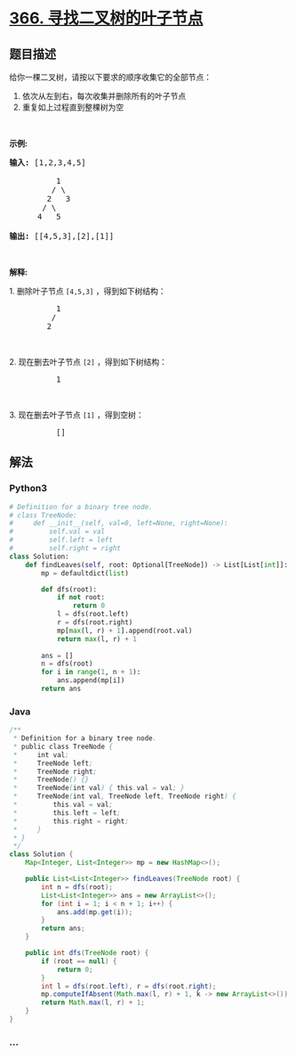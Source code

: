 # [366. 寻找二叉树的叶子节点](https://leetcode-cn.com/problems/find-leaves-of-binary-tree)



## 题目描述

<!-- 这里写题目描述 -->

<p>给你一棵二叉树，请按以下要求的顺序收集它的全部节点：</p>

<ol>
	<li>依次从左到右，每次收集并删除所有的叶子节点</li>
	<li>重复如上过程直到整棵树为空</li>
</ol>

<p>&nbsp;</p>

<p><strong>示例:</strong></p>

<pre><strong>输入: </strong>[1,2,3,4,5]
&nbsp; 
&nbsp;         1
         / \
        2   3
       / \     
      4   5    

<strong>输出: </strong>[[4,5,3],[2],[1]]
</pre>

<p>&nbsp;</p>

<p><strong>解释:</strong></p>

<p>1. 删除叶子节点&nbsp;<code>[4,5,3]</code> ，得到如下树结构：</p>

<pre>          1
         / 
        2          
</pre>

<p>&nbsp;</p>

<p>2. 现在删去叶子节点&nbsp;<code>[2]</code>&nbsp;，得到如下树结构：</p>

<pre>          1          
</pre>

<p>&nbsp;</p>

<p>3. 现在删去叶子节点&nbsp;<code>[1]</code>&nbsp;，得到空树：</p>

<pre>          []         
</pre>


## 解法

<!-- 这里可写通用的实现逻辑 -->

<!-- tabs:start -->

### **Python3**

<!-- 这里可写当前语言的特殊实现逻辑 -->

```python
# Definition for a binary tree node.
# class TreeNode:
#     def __init__(self, val=0, left=None, right=None):
#         self.val = val
#         self.left = left
#         self.right = right
class Solution:
    def findLeaves(self, root: Optional[TreeNode]) -> List[List[int]]:
        mp = defaultdict(list)

        def dfs(root):
            if not root:
                return 0
            l = dfs(root.left)
            r = dfs(root.right)
            mp[max(l, r) + 1].append(root.val)
            return max(l, r) + 1
        
        ans = []
        n = dfs(root)
        for i in range(1, n + 1):
            ans.append(mp[i])
        return ans
```

### **Java**

<!-- 这里可写当前语言的特殊实现逻辑 -->

```java
/**
 * Definition for a binary tree node.
 * public class TreeNode {
 *     int val;
 *     TreeNode left;
 *     TreeNode right;
 *     TreeNode() {}
 *     TreeNode(int val) { this.val = val; }
 *     TreeNode(int val, TreeNode left, TreeNode right) {
 *         this.val = val;
 *         this.left = left;
 *         this.right = right;
 *     }
 * }
 */
class Solution {
    Map<Integer, List<Integer>> mp = new HashMap<>();

    public List<List<Integer>> findLeaves(TreeNode root) {
        int n = dfs(root);
        List<List<Integer>> ans = new ArrayList<>();
        for (int i = 1; i < n + 1; i++) {
            ans.add(mp.get(i));
        }
        return ans;
    }

    public int dfs(TreeNode root) {
        if (root == null) {
            return 0;
        }
        int l = dfs(root.left), r = dfs(root.right);
        mp.computeIfAbsent(Math.max(l, r) + 1, k -> new ArrayList<>()).add(root.val);
        return Math.max(l, r) + 1;
    }
}
```

### **...**

```

```

<!-- tabs:end -->
